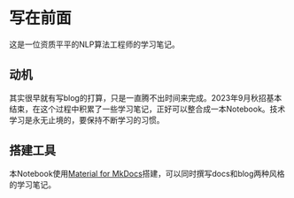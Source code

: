 # 写在前面

这是一位资质平平的NLP算法工程师的学习笔记。

## 动机

其实很早就有写blog的打算，只是一直腾不出时间来完成。2023年9月秋招基本结束，在这个过程中积累了一些学习笔记，正好可以整合成一本Notebook。技术学习是永无止境的，要保持不断学习的习惯。

## 搭建工具

本Notebook使用[Material for MkDocs](https://squidfunk.github.io/mkdocs-material/)搭建，可以同时撰写docs和blog两种风格的学习笔记。
